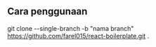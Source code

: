 ## Cara penggunaan 

git clone --single-branch -b "nama branch" https://github.com/farel015/react-boilerplate.git . 
